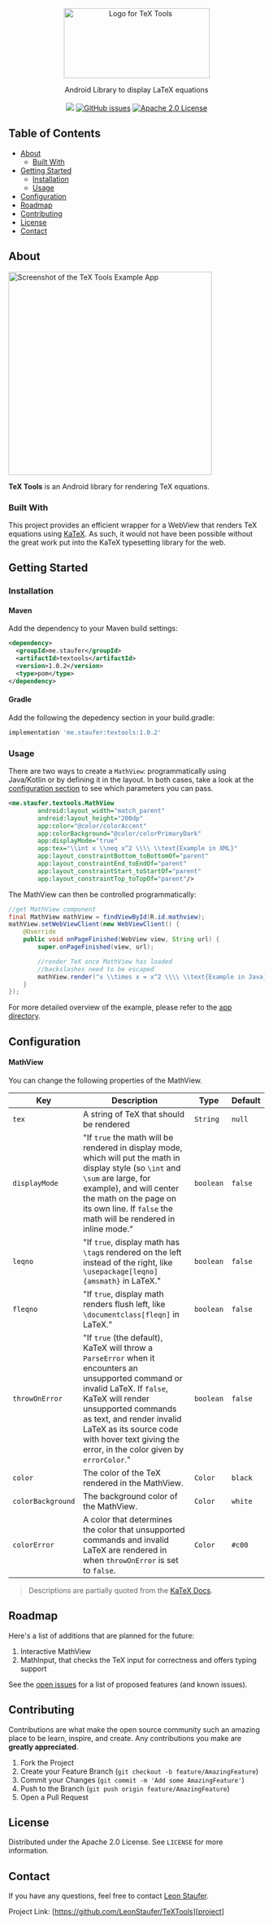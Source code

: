<p align="center">
  <a href="https://github.com/LeonStaufer/TeXTools">
    <img src="assets/logo.png" alt="Logo for TeX Tools" width="287" height="138" />
  </a>

  <p align="center">
    Android Library to display LaTeX equations
    <br />
    <br />
    <a href='https://bintray.com/leonstaufer/maven/textools/_latestVersion'><img src='https://api.bintray.com/packages/leonstaufer/maven/textools/images/download.svg'></a>
    <a href="https://github.com/LeonStaufer/TeXTools/issues/new"><img alt="GitHub issues" src="https://img.shields.io/github/issues/LeonStaufer/TeXTools"></a>
    <a href="https:://github.com/LeonStaufer/TeXTools"><img alt="Apache 2.0 License" src="https://img.shields.io/github/license/LeonStaufer/TeXTools"></a>
    <br />
  </p>
</p>

## Table of Contents

* [About](#about)
  * [Built With](#built-with)
* [Getting Started](#getting-started)
  * [Installation](#installation)
  * [Usage](#usage)
* [Configuration](#configuration)
* [Roadmap](#roadmap)
* [Contributing](#contributing)
* [License](#license)
* [Contact](#contact)



## About

<img alt="Screenshot of the TeX Tools Example App" src="assets/screenshot.jpg" width="400" />

**TeX Tools** is an Android library for rendering TeX equations. 


### Built With

This project provides an efficient wrapper for a WebView that renders TeX equations using [KaTeX][katex]. As such, it would not have been possible without the great work put into the KaTeX typesetting library for the web.

## Getting Started

### Installation

#### Maven

Add the dependency to your Maven build settings:

```xml
<dependency>
  <groupId>me.staufer</groupId>
  <artifactId>textools</artifactId>
  <version>1.0.2</version>
  <type>pom</type>
</dependency>
```

#### Gradle

Add the following the depedency section in your build.gradle:

```groovy
implementation 'me.staufer:textools:1.0.2'
```

### Usage

There are two ways to create a `MathView`: programmatically using Java/Kotlin or by defining it in the layout. In both cases, take a look at the [configuration section](#configuration) to see which parameters you can pass.

```xml
<me.staufer.textools.MathView
        android:layout_width="match_parent"
        android:layout_height="200dp"
        app:color="@color/colorAccent"
        app:colorBackground="@color/colorPrimaryDark"
        app:displayMode="true"
        app:tex="\\int x \\neq x^2 \\\\ \\text{Example in XML}" 
        app:layout_constraintBottom_toBottomOf="parent"
        app:layout_constraintEnd_toEndOf="parent"
        app:layout_constraintStart_toStartOf="parent"
        app:layout_constraintTop_toTopOf="parent"/>
```


The MathView can then be controlled programmatically:
```java
//get MathView component
final MathView mathView = findViewById(R.id.mathview);
mathView.setWebViewClient(new WebViewClient() {
    @Override
    public void onPageFinished(WebView view, String url) {
        super.onPageFinished(view, url);

        //render TeX once MathView has loaded
        //backslashes need to be escaped
        mathView.render("x \\times x = x^2 \\\\ \\text{Example in Java}");
    }
});
```

For more detailed overview of the example, please refer to the [app directory](https://github.com/LeonStaufer/TeXTools/tree/master/app).


## Configuration

#### MathView

You can change the following properties of the MathView.

| Key            | Description                                                  | Type                                              | Default |
| -------------- | ------------------------------------------------------------ | ------- | ------- |
| `tex`  | A string of TeX that should be rendered | `String` | `null` |
| `displayMode`  | "If `true` the math will be rendered in display mode, which will put the math in display style (so `\int` and `\sum` are large, for example), and will center the math on the page on its own line. If `false` the math will be rendered in inline mode." | `boolean` | `false` |
| `leqno`        | "If `true`, display math has `\tag`s rendered on the left instead of the right, like `\usepackage[leqno]{amsmath}` in LaTeX." | `boolean` | `false` |
| `fleqno`       | "If `true`, display math renders flush left, like `\documentclass[fleqn]` in LaTeX." | `boolean` | `false` |
| `throwOnError` | "If `true` (the default), KaTeX will throw a `ParseError` when it encounters an unsupported command or invalid LaTeX. If `false`, KaTeX will render unsupported commands as text, and render invalid  LaTeX as its source code with hover text giving the error, in the color  given by `errorColor`." | `boolean` | `false` |
| `color`        | The color of the TeX rendered in the MathView. | `Color` | `black` |
| `colorBackground` | The background color of the MathView. | `Color` | `white` |
| `colorError`   | A color that determines the color that unsupported commands and invalid LaTeX are rendered in when `throwOnError` is set to `false`. | `Color` | `#c00`  |

> Descriptions are partially quoted from the [KaTeX Docs][katex-docs].



<!-- ROADMAP -->

## Roadmap

Here's a list of additions that are planned for the future:

1. Interactive MathView
2. MathInput, that checks the TeX input for correctness and offers typing support

See the [open issues][issues] for a list of proposed features (and known issues).



<!-- CONTRIBUTING -->
## Contributing

Contributions are what make the open source community such an amazing place to be learn, inspire, and create. Any contributions you make are **greatly appreciated**.

1. Fork the Project
2. Create your Feature Branch (`git checkout -b feature/AmazingFeature`)
3. Commit your Changes (`git commit -m 'Add some AmazingFeature'`)
4. Push to the Branch (`git push origin feature/AmazingFeature`)
5. Open a Pull Request



<!-- LICENSE -->
## License

Distributed under the Apache 2.0 License. See `LICENSE` for more information.



<!-- CONTACT -->
## Contact

If you have any questions, feel free to contact [Leon Staufer][email].

Project Link: [https://github.com/LeonStaufer/TeXTools][project]



<!-- MARKDOWN LINKS & IMAGES -->
[product-screenshot]: assets/screenshot.jpg
[project]: https://github.com/LeonStaufer/TeXTools
[issues]: https://github.com/LeonStaufer/TeXTools/issues
[email]: mailto:leon@staufer.me
[katex]: https://katex.org/
[katex-docs]: https://katex.org/docs/options.html
